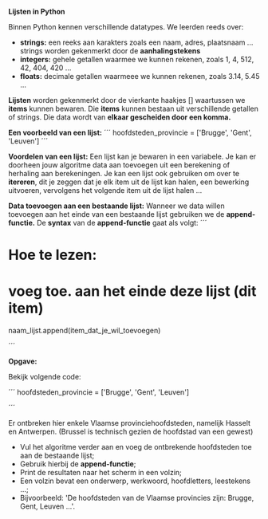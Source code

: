 **Lijsten in Python**

Binnen Python kennen verschillende datatypes. We leerden reeds over:
* **strings:** een reeks aan karakters zoals een naam, adres, plaatsnaam ... strings worden gekenmerkt door de **aanhalingstekens**
* **integers:** gehele getallen waarmee we kunnen rekenen, zoals 1, 4, 512, 42, 404, 420 ... 
* **floats:** decimale getallen waarmeee we kunnen rekenen, zoals 3.14, 5.45 ... 

**Lijsten** worden gekenmerkt door de vierkante haakjes [] waartussen we **items** kunnen bewaren. 
Die **items** kunnen bestaan uit verschillende getallen of strings. Die data wordt van **elkaar gescheiden door een komma.**

**Een voorbeeld van een lijst:**
´´´
hoofdsteden_provincie = ['Brugge', 'Gent', 'Leuven']
´´´

**Voordelen van een lijst:**
Een lijst kan je bewaren in een variabele. Je kan er doorheen jouw algoritme data aan toevoegen uit een berekening of herhaling aan berekeningen. 
Je kan een lijst ook gebruiken om over te **itereren**, dit je zeggen dat je elk item uit de lijst kan halen, een bewerking uitvoeren, vervolgens het volgende item uit de lijst halen ... 


**Data toevoegen aan een bestaande lijst:** 
Wanneer we data willen toevoegen aan het einde van een bestaande lijst gebruiken we de **append-functie.**
De **syntax** van de **append-functie** gaat als volgt: 
´´´
# Hoe te lezen: 
# voeg toe. aan het einde deze lijst (dit item)
naam_lijst.append(item_dat_je_wil_toevoegen)

´´´

**Opgave:**

Bekijk volgende code: 

´´´
hoofdsteden_provincie = ['Brugge', 'Gent', 'Leuven']

´´´

Er ontbreken hier enkele Vlaamse provinciehoofdsteden, namelijk Hasselt en Antwerpen. (Brussel is technisch gezien de hoofdstad van een gewest)

* Vul het algoritme verder aan en voeg de ontbrekende hoofdsteden toe aan de bestaande lijst; 
* Gebruik hierbij de **append-functie**; 
* Print de resultaten naar het scherm in een volzin; 
* Een volzin bevat een onderwerp, werkwoord, hoofdletters, leestekens ...; 
* Bijvoorbeeld: 'De hoofdsteden van de Vlaamse provincies zijn: Brugge, Gent, Leuven ...'. 